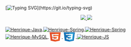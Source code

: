 [![Typing SVG](https://readme-typing-svg.herokuapp.com?font=Fira+Code&weight=500&size=24&pause=1000&color=8250DF&width=1200&lines=Ol%C3%A1!+Me+chamo+Henrique+Sato%2C+;aqui+est%C3%A3o+alguns+projetos+que+realizei+durante+minha+trajet%C3%B3ria.)](https://git.io/typing-svg)

<div align="center">
  <a href="https://github.com/hsato03">
  <img height="180em" src="https://github-readme-stats.vercel.app/api?username=hsato03&show_icons=true&theme=midnight-purple&include_all_commits=true&count_private=true"/>
  <img height="180em" src="https://github-readme-stats.vercel.app/api/top-langs/?username=hsato03&layout=compact&langs_count=7&theme=midnight-purple"/>
</div>

<div style="display: inline_block"><br>
  <img align="center" alt="Henrique-Java" height="30" width="40" src="https://cdn.jsdelivr.net/gh/devicons/devicon/icons/java/java-original.svg">
  <img align="center" alt="Henrique-Spring" height="30" width="40" src="https://cdn.jsdelivr.net/gh/devicons/devicon/icons/spring/spring-original.svg">
  <img align="center" alt="Henrique-Spring" height="30" width="40" src="https://cdn.jsdelivr.net/gh/devicons/devicon/icons/tomcat/tomcat-original.svg" />
  <img align="center" alt="Henrique-MySQL" height="30" width="40" src="https://cdn.jsdelivr.net/gh/devicons/devicon/icons/mysql/mysql-original.svg">
  <img align="center" alt="Henrique-HTML" height="30" width="40" src="https://raw.githubusercontent.com/devicons/devicon/master/icons/html5/html5-original.svg">
  <img align="center" alt="Henrique-CSS" height="30" width="40" src="https://raw.githubusercontent.com/devicons/devicon/master/icons/css3/css3-original.svg">
  <img align="center" alt="Henrique-JS" height="30" width="40" src="https://cdn.jsdelivr.net/gh/devicons/devicon/icons/javascript/javascript-original.svg">
</div>
